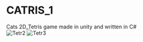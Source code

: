 # CATRIS_1
Cats 2D_Tetris game made in unity and written in C#  
![Tetr2](https://user-images.githubusercontent.com/97168194/150516417-0129cc9f-fb28-4d6f-8af1-3b94d8c7eef7.jpg)
![Tetr3](https://user-images.githubusercontent.com/97168194/150516428-8e5c4cbe-fb1e-42d7-be81-faea7140b639.jpg)
